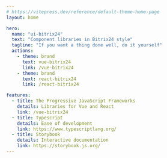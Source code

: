 ```yaml
---
# https://vitepress.dev/reference/default-theme-home-page
layout: home

hero:
  name: "ui-bitrix24"
  text: "Component libraries in Bitrix24 style"
  tagline: "If you want a thing done well, do it yourself"
  actions:
    - theme: brand
      text: vue-bitrix24
      link: /vue-bitrix24
    - theme: brand
      text: react-bitrix24
      link: /react-bitrix24

features:
  - title: The Progressive JavaScript Frameworks
    details: Libraries for Vue and React
    link: /vue-bitrix24
  - title: Typescript
    details: Ease of development
    link: https://www.typescriptlang.org/
  - title: Storybook
    details: Interactive documentation
    link: https://storybook.js.org/
---
```

